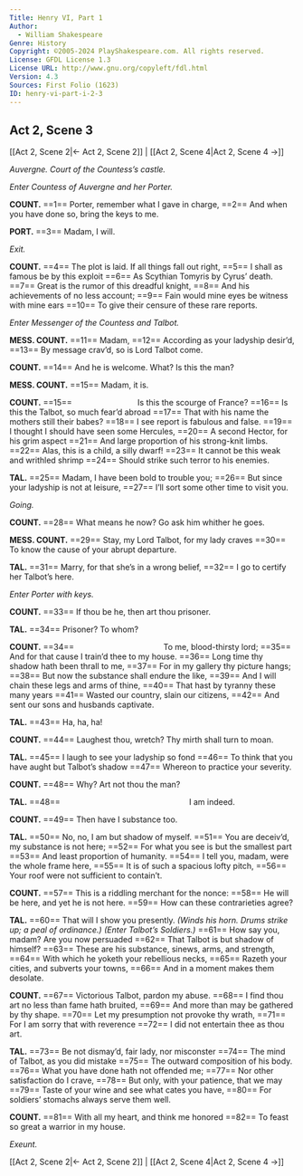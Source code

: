 ```yaml
---
Title: Henry VI, Part 1
Author: 
  - William Shakespeare
Genre: History
Copyright: ©2005-2024 PlayShakespeare.com. All rights reserved.
License: GFDL License 1.3
License URL: http://www.gnu.org/copyleft/fdl.html
Version: 4.3
Sources: First Folio (1623)
ID: henry-vi-part-i-2-3
---
```


## Act 2, Scene 3
[[Act 2, Scene 2|← Act 2, Scene 2]] | [[Act 2, Scene 4|Act 2, Scene 4 →]]

*Auvergne. Court of the Countess’s castle.*

*Enter Countess of Auvergne and her Porter.*

**COUNT.**
==1== Porter, remember what I gave in charge,
==2== And when you have done so, bring the keys to me.

**PORT.**
==3== Madam, I will.

*Exit.*

**COUNT.**
==4== The plot is laid. If all things fall out right,
==5== I shall as famous be by this exploit
==6== As Scythian Tomyris by Cyrus’ death.
==7== Great is the rumor of this dreadful knight,
==8== And his achievements of no less account;
==9== Fain would mine eyes be witness with mine ears
==10== To give their censure of these rare reports.

*Enter Messenger of the Countess and Talbot.*

**MESS. COUNT.**
==11== Madam,
==12== According as your ladyship desir’d,
==13== By message crav’d, so is Lord Talbot come.

**COUNT.**
==14== And he is welcome. What? Is this the man?

**MESS. COUNT.**
==15== Madam, it is.

**COUNT.**
==15==         Is this the scourge of France?
==16== Is this the Talbot, so much fear’d abroad
==17== That with his name the mothers still their babes?
==18== I see report is fabulous and false.
==19== I thought I should have seen some Hercules,
==20== A second Hector, for his grim aspect
==21== And large proportion of his strong-knit limbs.
==22== Alas, this is a child, a silly dwarf!
==23== It cannot be this weak and writhled shrimp
==24== Should strike such terror to his enemies.

**TAL.**
==25== Madam, I have been bold to trouble you;
==26== But since your ladyship is not at leisure,
==27== I’ll sort some other time to visit you.

*Going.*

**COUNT.**
==28== What means he now? Go ask him whither he goes.

**MESS. COUNT.**
==29== Stay, my Lord Talbot, for my lady craves
==30== To know the cause of your abrupt departure.

**TAL.**
==31== Marry, for that she’s in a wrong belief,
==32== I go to certify her Talbot’s here.

*Enter Porter with keys.*

**COUNT.**
==33== If thou be he, then art thou prisoner.

**TAL.**
==34== Prisoner? To whom?

**COUNT.**
==34==            To me, blood-thirsty lord;
==35== And for that cause I train’d thee to my house.
==36== Long time thy shadow hath been thrall to me,
==37== For in my gallery thy picture hangs;
==38== But now the substance shall endure the like,
==39== And I will chain these legs and arms of thine,
==40== That hast by tyranny these many years
==41== Wasted our country, slain our citizens,
==42== And sent our sons and husbands captivate.

**TAL.**
==43== Ha, ha, ha!

**COUNT.**
==44== Laughest thou, wretch? Thy mirth shall turn to moan.

**TAL.**
==45== I laugh to see your ladyship so fond
==46== To think that you have aught but Talbot’s shadow
==47== Whereon to practice your severity.

**COUNT.**
==48== Why? Art not thou the man?

**TAL.**
==48==                 I am indeed.

**COUNT.**
==49== Then have I substance too.

**TAL.**
==50== No, no, I am but shadow of myself.
==51== You are deceiv’d, my substance is not here;
==52== For what you see is but the smallest part
==53== And least proportion of humanity.
==54== I tell you, madam, were the whole frame here,
==55== It is of such a spacious lofty pitch,
==56== Your roof were not sufficient to contain’t.

**COUNT.**
==57== This is a riddling merchant for the nonce:
==58== He will be here, and yet he is not here.
==59== How can these contrarieties agree?

**TAL.**
==60== That will I show you presently.
*(Winds his horn. Drums strike up; a peal of ordinance.)*
*(Enter Talbot’s Soldiers.)*
==61== How say you, madam? Are you now persuaded
==62== That Talbot is but shadow of himself?
==63== These are his substance, sinews, arms, and strength,
==64== With which he yoketh your rebellious necks,
==65== Razeth your cities, and subverts your towns,
==66== And in a moment makes them desolate.

**COUNT.**
==67== Victorious Talbot, pardon my abuse.
==68== I find thou art no less than fame hath bruited,
==69== And more than may be gathered by thy shape.
==70== Let my presumption not provoke thy wrath,
==71== For I am sorry that with reverence
==72== I did not entertain thee as thou art.

**TAL.**
==73== Be not dismay’d, fair lady, nor misconster
==74== The mind of Talbot, as you did mistake
==75== The outward composition of his body.
==76== What you have done hath not offended me;
==77== Nor other satisfaction do I crave,
==78== But only, with your patience, that we may
==79== Taste of your wine and see what cates you have,
==80== For soldiers’ stomachs always serve them well.

**COUNT.**
==81== With all my heart, and think me honored
==82== To feast so great a warrior in my house.

*Exeunt.*

[[Act 2, Scene 2|← Act 2, Scene 2]] | [[Act 2, Scene 4|Act 2, Scene 4 →]]